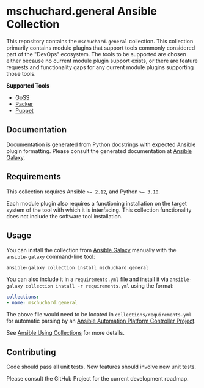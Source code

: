 # mschuchard.general Ansible Collection

This repository contains the `mschuchard.general` collection. This collection primarily contains module plugins that support tools commonly considered part of the "DevOps" ecosystem. The tools to be supported are chosen either because no current module plugin support exists, or there are feature requests and functionality gaps for any current module plugins supporting those tools.

**Supported Tools**
- [GoSS](https://github.com/goss-org/goss)
- [Packer](https://www.packer.io/)
- [Puppet](https://www.puppet.com/)

## Documentation

Documentation is generated from Python docstrings with expected Ansible plugin formatting. Please consult the generated documentation at [Ansible Galaxy](https://galaxy.ansible.com/ui/repo/published/mschuchard/general/docs).

## Requirements

This collection requires Ansible `>= 2.12`, and Python `>= 3.10`.

Each module plugin also requires a functioning installation on the target system of the tool with which it is interfacing. This collection functionality does not include the software tool installation.

## Usage

You can install the collection from [Ansible Galaxy](https://galaxy.ansible.com/ui/repo/published/mschuchard/general) manually with the `ansible-galaxy` command-line tool:

`ansible-galaxy collection install mschuchard.general`

You can also include it in a `requirements.yml` file and install it via `ansible-galaxy collection install -r requirements.yml` using the format:

```yaml
collections:
- name: mschuchard.general
```

The above file would need to be located in `collections/requirements.yml` for automatic parsing by an [Ansible Automation Platform Controller Project](https://docs.ansible.com/automation-controller/latest/html/userguide/projects.html#collections-support).

See [Ansible Using Collections](https://docs.ansible.com/ansible/latest/user_guide/collections_using.html) for more details.

## Contributing
Code should pass all unit tests. New features should involve new unit tests.

Please consult the GitHub Project for the current development roadmap.

